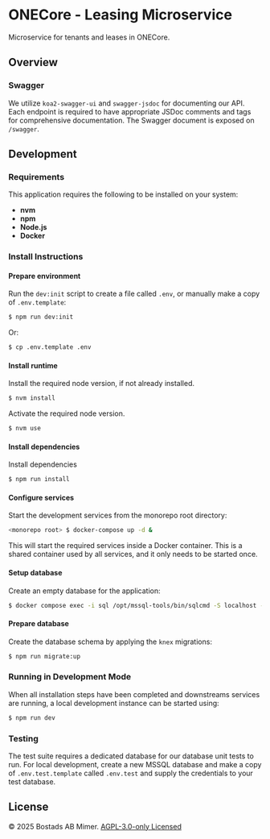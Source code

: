 # ONECore - Leasing Microservice

Microservice for tenants and leases in ONECore.


## Overview

### Swagger

We utilize `koa2-swagger-ui` and `swagger-jsdoc` for documenting our API. Each endpoint is required to have appropriate
JSDoc comments and tags for comprehensive documentation. The Swagger document is exposed on `/swagger`.


## Development

### Requirements

This application requires the following to be installed on your system:


 * **nvm**
 * **npm**
 * **Node.js**
 * **Docker**

### Install Instructions

#### Prepare environment

Run the `dev:init` script to create a file called `.env`, or manually make a copy of `.env.template`:


```sh
$ npm run dev:init
```

Or:


```sh
$ cp .env.template .env
```

#### Install runtime

Install the required node version, if not already installed.


```sh
$ nvm install
```

Activate the required node version.


```sh
$ nvm use
```

#### Install dependencies

Install dependencies


```sh
$ npm run install
```

#### Configure services

Start the development services from the monorepo root directory:


```sh
<monorepo root> $ docker-compose up -d &
```

This will start the required services inside a Docker container. This is a shared container used by all services, and it only needs to be started once.


#### Setup database

Create an empty database for the application:


```sh
$ docker compose exec -i sql /opt/mssql-tools/bin/sqlcmd -S localhost -U SA -P p455w0rd -Q "CREATE DATABASE [tenants-leases];"
```

#### Prepare database

Create the database schema by applying the `knex` migrations:


```sh
$ npm run migrate:up
```

### Running in Development Mode

When all installation steps have been completed and downstreams services are running, a local development instance can be started using:


```sh
$ npm run dev
```

### Testing

The test suite requires a dedicated database for our database unit tests to run.
For local development, create a new MSSQL database and make a copy of `.env.test.template` called `.env.test` and supply
the credentials to your test database.


## License

© 2025 Bostads AB Mimer. [AGPL-3.0-only Licensed](./LICENSE)

